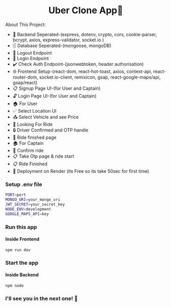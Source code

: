 <h1 align="center">Uber Clone App🚖 </h1>


About This Project:

-   🔧 Backend Seperated-(express, dotenv, crypto, cors, cookie-parser, bcrypt, axios, express-validator, socket.io )
-   🗄️ Database Seperated-(mongoose, mongoDB)
-   🚪 Logout Endpoint
-   🔑 Login Endpoint
-   ✔️ Check Auth Endpoint-(jsonwebtoken, header authorisation)
-   🌐 Frontend Setup-(react-dom, react-hot-toast, axios, context-api, react-router-dom, socket.io-client, remixicon, gsap, react-google-maps/api, gsap/react)
-   📋 Signup Page UI-(for User and Captain)
-   🔓 Login Page UI-(for User and Captain)
-   🏠 For User
-   ✅ Select Location UI
-   📤 Select Vehicle and see Price
-   📧 Looking For Ride
-   🔒 Driver Confirmed and OTP handle
-   🔑 Ride finished page
-   🏠 For Captain
-   🔄 Confirm ride
-   📋 Take Otp page & ride start
-   📋 Ride Finished
-   🚀 Deployment on Render (its Free so its take 50sec for first time)

### Setup .env file

```bash
PORT=port
MONGO_URI=your_mongo_uri
JWT_SECRET=your_secret_key
NODE_ENV=development
GOOGLE_MAPS_API=key
```

### Run this app 
#### Inside Frontend

```shell
npm run dev
```

### Start the app
#### Inside Backend


```shell
npm node
```

### I'll see you in the next one! 🚀